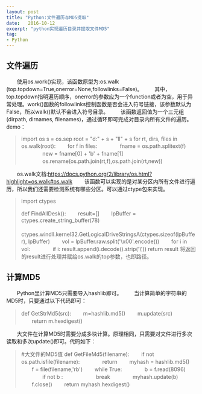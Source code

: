 ```yaml
---
layout: post
title: "Python:文件遍历与MD5提取"
date:   2016-10-12
excerpt: "python实现遍历目录并提取文件MD5"
tag:
- Python
---
```


## 文件遍历
　　使用os.work()实现，该函数原型为:os.walk
(top.topdown=True,onerror=None,followlinks=False)。
　　其中，top.topdown指明遍历顺序，onerror的参数应为一个function或者为空，用于异常处理。work()函数的followlinks控制函数是否会进入符号链接，该参数默认为False，所以walk()默认不会进入符号目录。
　　该函数返回值为一个三元组(dirpath, dirnames, filenames)，通过循环即可完成对目录内所有文件的遍历。  
demo：  
> import os
s = os.sep
root = "d:" + s + "ll" + s
for rt, dirs, files in os.walk(root):
　　for f in files:
　　　　fname = os.path.splitext(f)
　　　　new = fname[0] + 'b' + fname[1]
　　　　os.rename(os.path.join(rt,f),os.path.join(rt,new))

　　os.walk文档:<https://docs.python.org/2/library/os.html?highlight=os.walk#os.walk>
　　该函数可以实现的是对某分区内所有文件进行遍历，所以我们还需要检测系统有哪些分区。可以通过ctype包来实现。
>import ctypes
>
>def FindAllDesk():
>　　result=[]
>　　lpBuffer = ctypes.create_string_buffer(78)
>　　ctypes.windll.kernel32.GetLogicalDriveStringsA(ctypes.sizeof(lpBuffer), lpBuffer)
>　　vol = lpBuffer.raw.split('\x00'.encode())
>　　for i in vol:
>　　　　if i:
>     result.append(i.decode().strip('\\\'))
>	 return result
  将返回的result进行处理并赋给os.walk的top参数，也即路径。

## 计算MD5
　　Python里计算MD5只需要导入hashlib即可。
　　当计算简单的字符串的MD5时，只要通过以下代码即可：
>def GetStrMd5(src):
　　m=hashlib.md5()
　　m.update(src)
　　return m.hexdigest()


　　大文件在计算MD5时需要分成多块计算。原理相同，只需要对文件进行多次读取和多次update()即可。代码如下：
>\#大文件的MD5值
def GetFileMd5(filename):
　　if not os.path.isfile(filename):
　　　　return
　　myhash = hashlib.md5()
　　f = file(filename,'rb')
　　while True:
　　　　b = f.read(8096)
　　　　if not b :
　　　　　　break
　　　　myhash.update(b)
　　f.close()
　　return myhash.hexdigest()